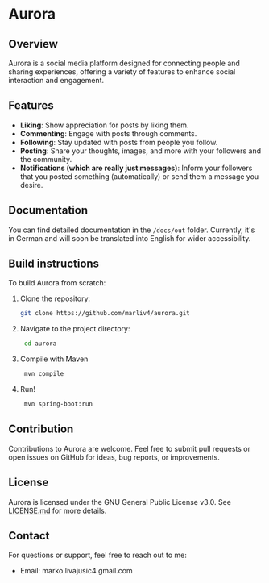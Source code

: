 # Aurora

## Overview

Aurora is a social media platform designed for connecting people and sharing experiences, offering a variety of features to enhance social interaction and engagement.

## Features
- **Liking**: Show appreciation for posts by liking them.
- **Commenting**: Engage with posts through comments.
- **Following**: Stay updated with posts from people you follow.
- **Posting**: Share your thoughts, images, and more with your followers and the community.
- **Notifications (which are really just messages)**: Inform your followers that you posted something (automatically) or send them a message you desire.
## Documentation

You can find detailed documentation in the `/docs/out` folder. Currently, it's in German and will soon be translated into English for wider accessibility.

## Build instructions
To build Aurora from scratch:

1. Clone the repository:
   ```bash
   git clone https://github.com/marliv4/aurora.git
   ```
2. Navigate to the project directory:
   ```bash
    cd aurora
   ```
3. Compile with Maven
   ```bash
    mvn compile
   ```
4. Run!
   ```bash
    mvn spring-boot:run
   ```

## Contribution
Contributions to Aurora are welcome. Feel free to submit pull requests or open issues on GitHub for ideas, bug reports, or improvements.

## License
Aurora is licensed under the GNU General Public License v3.0. See [LICENSE.md](LICENSE.md) for more details.

## Contact
For questions or support, feel free to reach out to me:
- Email: marko.livajusic4 <at> gmail.com